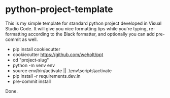 # python-project-template

This is my simple template for standard python project developed in Visual Studio Code.
It will give you nice formatting tips while you're typing, re-formatting according to
the Black formatter, and optionally you can add pre-commit as well.

- pip install cookiecutter
- cookiecutter https://github.com/weholt/ppt
- cd "project-slug"
- python -m venv env
- source env/bin/activate || .\env\scripts\activate
- pip install -r requirements.dev.in
- pre-commit install

Done.
